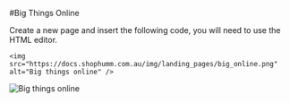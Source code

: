 #Big Things Online

Create a new page and insert the following code, you will need to use the HTML editor.

```
<img src="https://docs.shophumm.com.au/img/landing_pages/big_online.png" alt="Big things online" />
```

![Big things online](/img/landing_pages/big_online.png)